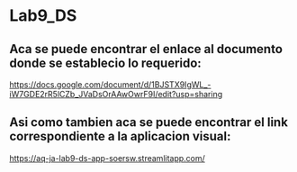 # Lab9_DS
 
## Aca se puede encontrar el enlace al documento donde se establecio lo requerido: 

https://docs.google.com/document/d/1BJSTX9IgWL_-iW7GDE2rR5lCZb_JVaDsOrAAwOwrF9I/edit?usp=sharing

## Asi como tambien aca se puede encontrar el link correspondiente a la aplicacion visual: 

https://aq-ja-lab9-ds-app-soersw.streamlitapp.com/
